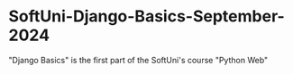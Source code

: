 # SoftUni-Django-Basics-September-2024
"Django Basics" is the first part of the SoftUni's course "Python Web"
